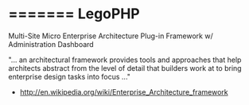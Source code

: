 =======
LegoPHP
=======

Multi-Site Micro Enterprise Architecture Plug-in Framework w/ Administration Dashboard

"... an architectural framework provides tools and approaches that help architects abstract from the level of detail that builders work at to bring enterprise design tasks into focus ..."

- http://en.wikipedia.org/wiki/Enterprise_Architecture_framework
